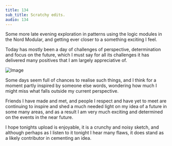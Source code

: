 ```yaml
---
title: 134
sub_title: Scratchy edits.
audio: 134
---
```

Some more late evening exploration in patterns using the logic modules in the Nord Modular, and getting ever closer to a something exciting I feel.

Today has mostly been a day of challenges of perspective, determination and focus on the future, which I must say for all its challenges it has delivered many positives that I am largely appreciative of. 

![Image](/assets/img/Snd-134.jpg)

Some days seem full of chances to realise such things, and I think for a moment partly inspired by someone else words, wondering how much I might miss what falls outside my current perspective.

Friends I have made and met, and people I respect and have yet to meet are continuing to inspire and shed a much needed light on my idea of a future in some many areas, and as a result I am very much exciting and determined on the events in the near future.

I hope tonights upload is enjoyable, it is a crunchy and noisy sketch, and although perhaps as I listen to it tonight I hear many flaws, it does stand as a likely contributor in cementing an idea.